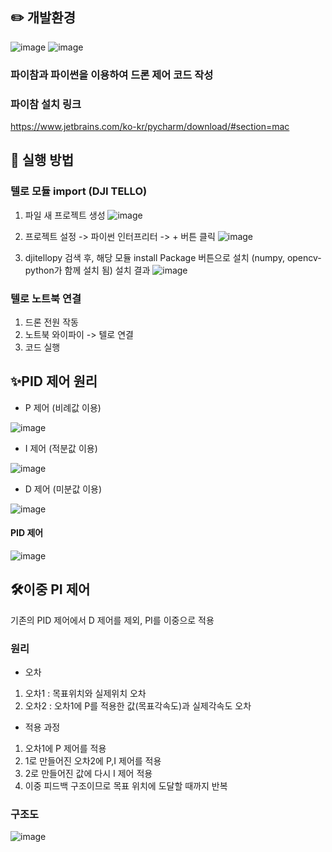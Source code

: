 ## ✏️ 개발환경  
![image](https://user-images.githubusercontent.com/79096808/206724639-6901c502-36c3-4588-bddb-0b4b45670430.png)
![image](https://user-images.githubusercontent.com/79096808/206724701-dce3e7e9-e482-4480-93a7-656e9e804032.png)

### 파이참과 파이썬을 이용하여 드론 제어 코드 작성



### 파이참 설치 링크
https://www.jetbrains.com/ko-kr/pycharm/download/#section=mac



## 🌙 실행 방법

### 텔로 모듈 import (DJI TELLO)

1) 파일 새 프로젝트 생성
![image](https://user-images.githubusercontent.com/79096808/206884833-95d0c2b5-b192-405f-a7ae-10c626db9277.png)

2) 프로젝트 설정 -> 파이썬 인터프리터 -> + 버튼 클릭
![image](https://user-images.githubusercontent.com/79096808/206884924-c94c667b-c910-4f73-8c0d-08f290e1ff83.png)

3) djitellopy 검색 후, 해당 모듈 install Package 버튼으로 설치
(numpy, opencv-python가 함께 설치 됨)
설치 결과
![image](https://user-images.githubusercontent.com/79096808/206884904-3202889d-4b12-45e4-9b9d-0d1bbe2f7a67.png)



### 텔로 노트북 연결

1) 드론 전원 작동
2) 노트북 와이파이 -> 텔로 연결
3) 코드 실행


## ✨PID 제어 원리
* P 제어 (비례값 이용)

![image](https://user-images.githubusercontent.com/79096808/206883844-54cb63d7-3a2c-43e0-967b-f593bd75387f.png)

* I 제어 (적분값 이용)

![image](https://user-images.githubusercontent.com/79096808/206883851-b9cd4e53-ca6c-4240-9954-08dfbbce8306.png)

* D 제어 (미분값 이용)

![image](https://user-images.githubusercontent.com/79096808/206883854-49740411-311e-42f6-baf3-a60091a78398.png)

#### PID 제어

![image](https://user-images.githubusercontent.com/79096808/206883862-98de668d-d610-4c93-af12-87bba71a0747.png)
 

## 🛠이중 PI 제어 

기존의 PID 제어에서 D 제어를 제외, PI를 이중으로 적용

### 원리
* 오차
1) 오차1 : 목표위치와 실제위치 오차
2) 오차2 : 오차1에 P를 적용한 값(목표각속도)과 실제각속도 오차

* 적용 과정
1. 오차1에 P 제어를 적용
2. 1로 만들어진 오차2에 P,I 제어를 적용
3. 2로 만들어진 값에 다시 I 제어 적용
4. 이중 피드백 구조이므로 목표 위치에 도달할 때까지 반복

### 구조도
![image](https://user-images.githubusercontent.com/79096808/206730347-9c158e4d-4cf8-402c-af59-23d84e5c943a.png)
